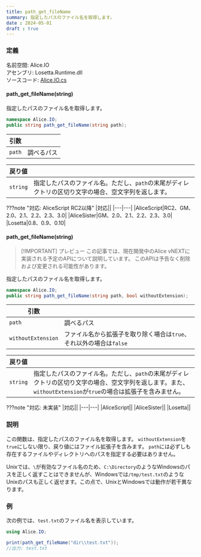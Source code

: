 ```yaml
---
title: path_get_fileName
summary: 指定したパスのファイル名を取得します。
date : 2024-05-01
draft : true
---
```


### 定義
名前空間: Alice.IO<br/>
アセンブリ: Losetta.Runtime.dll<br/>
ソースコード: [Alice.IO.cs](https://github.com/WSOFT-Project/Losetta/blob/master/Losetta.Runtime/Alice.IO.cs)

#### path_get_fileName(string)

指定したパスのファイル名を取得します。

```cs title="AliceScript"
namespace Alice.IO;
public string path_get_fileName(string path);
```

|引数| |
|-|-|
|`path`|調べるパス|

|戻り値| |
|-|-|
|`string`|指定したパスのファイル名。ただし、`path`の末尾がディレクトリの区切り文字の場合、空文字列を返します。|

???note "対応: AliceScript RC2以降"
    |対応||
    |---|---|
    |AliceScript|RC2、GM、2.0、2.1、2.2、2.3、3.0|
    |AliceSister|GM、2.0、2.1、2.2、2.3、3.0|
    |Losetta|0.8、0.9、0.10|


#### path_get_fileName(string)

> [!IMPORTANT] プレビュー
> この記事では、現在開発中のAlice vNEXTに実装される予定のAPIについて説明しています。
> このAPIは予告なく削除および変更される可能性があります。

指定したパスのファイル名を取得します。

```cs title="AliceScript"
namespace Alice.IO;
public string path_get_fileName(string path, bool withoutExtension);
```

|引数| |
|-|-|
|`path`|調べるパス|
|`withoutExtension`|ファイル名から拡張子を取り除く場合は`true`、それ以外の場合は`false`|

|戻り値| |
|-|-|
|`string`|指定したパスのファイル名。ただし、`path`の末尾がディレクトリの区切り文字の場合、空文字列を返します。また、`withoutExtension`が`true`の場合は拡張子を含みません。|

???note "対応: 未実装"
    |対応||
    |---|---|
    |AliceScript||
    |AliceSister||
    |Losetta||


### 説明
この関数は、指定したパスのファイル名を取得します。
`withoutExtension`を`true`にしない限り、戻り値にはファイル拡張子を含みます。
`path`には必ずしも存在するファイルやディレクトリへのパスを指定する必要はありません。

Unixでは、`\`が有効なファイル名のため、`C:\Directory`のようなWindowsのパスを正しく返すことはできませんが、Windowsでは`/tmp/test.txt`のようなUnixのパスも正しく返せます。この点で、UnixとWindowsでは動作が若干異なります。

### 例
次の例では、`test.txt`のファイル名を表示しています。

```cs title="AliceScript"
using Alice.IO;

print(path_get_fileName("dir\\test.txt"));
//出力: test.txt
```